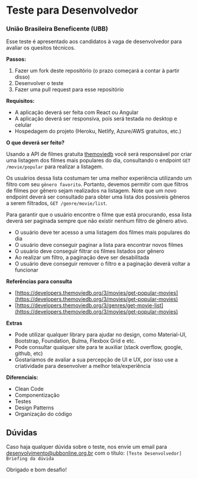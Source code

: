 # Teste para Desenvolvedor

### União Brasileira Beneficente (UBB)

Esse teste é apresentado aos candidatos à vaga de desenvolvedor para avaliar os quesitos técnicos.

**Passos:**

1. Fazer um fork deste repositório (o prazo começará a contar à partir disso)
2. Desenvolver o teste
3. Fazer uma pull request para esse repositório

**Requisitos:**

* A aplicação deverá ser feita com React ou Angular
* A aplicação deverá ser responsiva, pois será testada no desktop e celular
* Hospedagem do projeto (Heroku, Netlify, Azure/AWS gratuitos, etc.)

**O que deverá ser feito?**

Usando a API de filmes gratuita [themoviedb](https://developers.themoviedb.org/3/getting-started/introduction) você será responsável por criar uma listagem dos filmes mais populares do dia, consultando o endpoint `GET /movie/popular` para realizar a listagem.

Os usuários dessa lista costumam ter uma melhor experiência utilizando um filtro com seu `gênero favorito`. Portanto, devemos permitir com que filtros de filmes por gênero sejam realizados na listagem. Note que um novo endpoint deverá ser consultado para obter uma lista dos possíveis gêneros a serem filtrados, `GET /genre/movie/list`.

Para garantir que o usuário encontre o filme que está procurando, essa lista deverá ser paginada sempre que não existir nenhum filtro de gênero ativo.
 
* O usuário deve ter acesso a uma listagem dos filmes mais populares do dia
* O usuário deve conseguir paginar a lista para encontrar novos filmes
* O usuário deve conseguir filtrar os filmes listados por gênero
* Ao realizar um filtro, a paginação deve ser desabilitada
* O usuário deve conseguir remover o filtro e a paginação deverá voltar a funcionar
 
 
 **Referências para consulta**
 
* [https://developers.themoviedb.org/3/movies/get-popular-movies](https://developers.themoviedb.org/3/movies/get-popular-movies)
* [https://developers.themoviedb.org/3/genres/get-movie-list](https://developers.themoviedb.org/3/movies/get-popular-movies)

**Extras**

* Pode utilizar qualquer library para ajudar no design, como Material-UI, Bootstrap, Foundation, Bulma, Flexbox Grid e etc.
* Pode consultar qualquer site para te auxiliar (stack overflow, google, github, etc)
* Gostariamos de avaliar a sua percepção de UI e UX, por isso use a criatividade para desenvolver a melhor tela/experiência

**Diferenciais:**

* Clean Code
* Componentização
* Testes
* Design Patterns
* Organização do código


## Dúvidas
Caso haja qualquer dúvida sobre o teste, nos envie um email para [desenvolvimento@ubbonline.org.br](mailto:desenvolvimento@ubbonline.org.br) com o título: `[Teste Desenvolvedor] Briefing da dúvida`

Obrigado e bom desafio!



